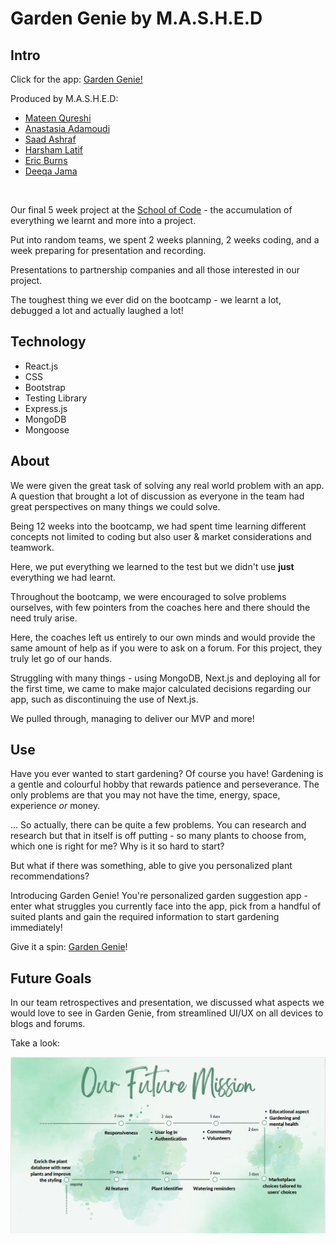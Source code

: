# Garden Genie by M.A.S.H.E.D

## Intro

Click for the app: <a href="https://garden-genie.netlify.app" target="_blank">Garden Genie!</a>

Produced by M.A.S.H.E.D:
<ul>
    <li><a href="https://github.com/MateenSQ">Mateen Qureshi</a></li>
    <li><a href="https://github.com/AnastasiaAdamoudi">Anastasia Adamoudi</a></li>
    <li><a href="https://github.com/saadash1268">Saad Ashraf</a></li>
    <li><a href="https://github.com/h4rsham">Harsham Latif</a></li>
    <li><a href="https://github.com/Pixiebaba">Eric Burns</a></li>
    <li><a href="https://github.com/DeeqaJamalini">Deeqa Jama</a></li>
</ul>

<br>

Our final 5 week project at the <a href="https://www.schoolofcode.co.uk/">School of Code</a> - the accumulation of everything we learnt and more into a project.

Put into random teams, we spent 2 weeks planning, 2 weeks coding, and a week preparing for presentation and recording.

Presentations to partnership companies and all those interested in our project.

The toughest thing we ever did on the bootcamp - we learnt a lot, debugged a lot and actually laughed a lot!

## Technology

<ul>
    <li>React.js</li>
    <li>CSS</li>
    <li>Bootstrap</li>
    <li>Testing Library</li>
    <li>Express.js</li>
    <li>MongoDB</li>
    <li>Mongoose</li>
</ul>

## About

We were given the great task of solving any real world problem with an app. A question that brought a lot of discussion as everyone in the team had great perspectives on many things we could solve.

Being 12 weeks into the bootcamp, we had spent time learning different concepts not limited to coding but also user & market considerations and teamwork.

Here, we put everything we learned to the test but we didn't use <strong>just</strong> everything we had learnt.

Throughout the bootcamp, we were encouraged to solve problems ourselves, with few pointers from the coaches here and there should the need truly arise.

Here, the coaches left us entirely to our own minds and would provide the same amount of help as if you were to ask on a forum. For this project, they truly let go of our hands.

Struggling with many things - using MongoDB, Next.js and deploying all for the first time, we came to make major calculated decisions regarding our app, such as discontinuing the use of Next.js.

We pulled through, managing to deliver our MVP and more!

## Use

Have you ever wanted to start gardening? Of course you have! Gardening is a gentle and colourful hobby that rewards patience and perseverance. The only problems are that you may not have the time, energy, space, experience <em>or</em> money.

... So actually, there can be quite a few problems. You can research and research but that in itself is off putting - so many plants to choose from, which one is right for me? Why is it so hard to start?

But what if there was something, able to give you personalized plant recommendations?

Introducing Garden Genie! You're personalized garden suggestion app - enter what struggles you currently face into the app, pick from a handful of suited plants and gain the required information to start gardening immediately!

Give it a spin: <a href="https://garden-genie.netlify.app/">Garden Genie</a>!


## Future Goals

In our team retrospectives and presentation, we discussed what aspects we would love to see in Garden Genie, from streamlined UI/UX on all devices to blogs and forums.

Take a look:

<img src="./images/futurePlan.PNG">
